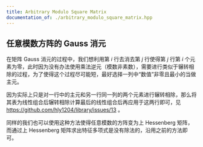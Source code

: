 ```yaml
---
title: Arbitrary Modulo Square Matrix
documentation_of: ./arbitrary_modulo_square_matrix.hpp
---
```


## 任意模数方阵的 Gauss 消元

在矩阵 Gauss 消元的过程中，我们想利用第 $i$ 行去消去第 $j$ 行使得第 $j$ 行第 $i$ 个元素为零，此时因为没有办法使用乘法逆元（模数非素数），需要进行类似于辗转相除的过程，为了使得这个过程尽可能短，最好选择一列中“数值”非零且最小的当做主元。

因为实际上只是对一行中的主元和另一行同一列的两个元素进行辗转相除，那么将其表为线性组合后辗转相除计算最后的线性组合后再应用于这两行即可，见 <https://github.com/hly1204/library/issues/13> 。

同样的我们也可以使用这种方法使得任意模数的方阵变为上 Hessenberg 矩阵，而通过上 Hessenberg 矩阵求出特征多项式是没有除法的，沿用之前的方法即可。